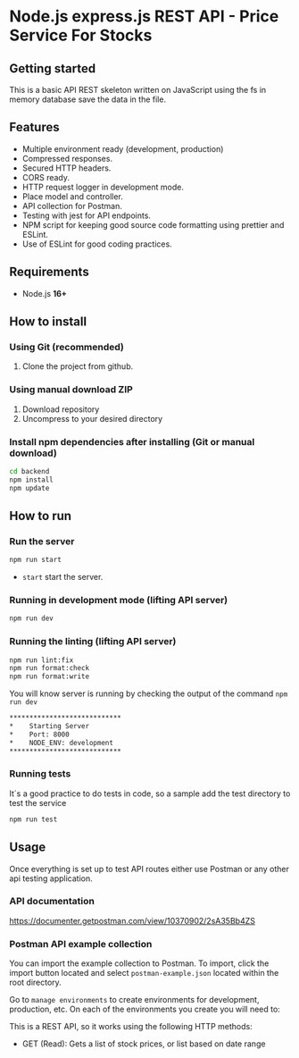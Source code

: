 # Node.js express.js REST API - Price Service For Stocks

## Getting started

This is a basic API REST skeleton written on JavaScript using the fs in memory database save the data in the file.



## Features

-   Multiple environment ready (development, production)
-   Compressed responses.
-   Secured HTTP headers.
-   CORS ready.
-   HTTP request logger in development mode.
-   Place model and controller.
-   API collection for Postman.
-   Testing with jest for API endpoints.
-   NPM script for keeping good source code formatting using prettier and ESLint.
-   Use of ESLint for good coding practices.

## Requirements

-   Node.js **16+**


## How to install

### Using Git (recommended)

1.  Clone the project from github.

### Using manual download ZIP

1.  Download repository
2.  Uncompress to your desired directory

### Install npm dependencies after installing (Git or manual download)

```bash
cd backend
npm install
npm update
```

## How to run

### Run the server

```bash
npm run start
```

-   `start` start the server.

### Running in development mode (lifting API server)

```bash
npm run dev
```
### Running the linting (lifting API server)

```bash
npm run lint:fix
npm run format:check
npm run format:write
```

You will know server is running by checking the output of the command `npm run dev`

```bash
****************************
*    Starting Server
*    Port: 8000
*    NODE_ENV: development
****************************
```

### Running tests

It´s a good practice to do tests in code, so a sample  add the test directory to test the service

```bash
npm run test
```

## Usage

Once everything is set up to test API routes either use Postman or any other api testing application.
### API documentation

<https://documenter.getpostman.com/view/10370902/2sA35Bb4ZS>

### Postman API example collection

You can import the example collection to Postman. To import, click the import button located and select `postman-example.json` located within the root directory.

Go to `manage environments` to create environments for development, production, etc. On each of the environments you create you will need to:

This is a REST API, so it works using the following HTTP methods:

-   GET (Read): Gets a list of stock prices, or list based on date range